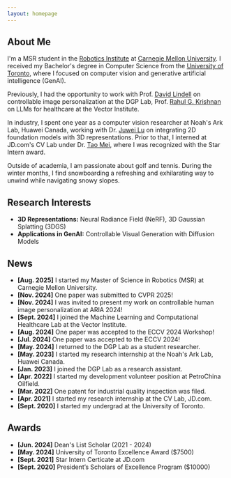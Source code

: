 ```yaml
---
layout: homepage
---
```


## About Me

I'm a MSR student in the <a href="https://www.ri.cmu.edu/" target="_blank">Robotics Institute</a> at <a href="https://www.cmu.edu/" target="_blank">Carnegie Mellon University</a>. I received my Bachelor's degree in Computer Science from the <a href="https://www.utoronto.ca/" target="_blank">University of Toronto</a>, where I focused on computer vision and generative artificial intelligence (GenAI).

Previously, I had the opportunity to work with Prof. <a href="https://davidlindell.com/" target="_blank">David Lindell</a> on controllable image personalization at the DGP Lab, Prof. <a href="https://www.cs.toronto.edu/~rahulgk/index.html" target="_blank">Rahul G. Krishnan</a> on LLMs for healthcare at the Vector Institute.

In industry, I spent one year as a computer vision researcher at Noah's Ark Lab, Huawei Canada, working with Dr. <a href="https://scholar.google.ca/citations?user=Asz24wcAAAAJ&hl=en" target="_blank">Juwei Lu</a> on integrating 2D foundation models with 3D representations. Prior to that, I interned at JD.com's CV Lab under Dr. <a href="https://taomei.me/" target="_blank">Tao Mei</a>, where I was recognized with the Star Intern award.

Outside of academia, I am passionate about golf and tennis. During the winter months, I find snowboarding a refreshing and exhilarating way to unwind while navigating snowy slopes.


## Research Interests
- **3D Representations:** Neural Radiance Field (NeRF), 3D Gaussian Splatting (3DGS)
- **Applications in GenAI:** Controllable Visual Generation with Diffusion Models

## News
- **[Aug. 2025]** I started my Master of Science in Robotics (MSR) at Carnegie Mellon University.
- **[Nov. 2024]** One paper was submitted to CVPR 2025!
- **[Nov. 2024]** I was invited to present my work on controllable human image personalization at ARIA 2024!
- **[Sept. 2024]** I joined the Machine Learning and Computational Healthcare Lab at the Vector Institute.
- **[Aug. 2024]** One paper was accepted to the ECCV 2024 Workshop!
- **[Jul. 2024]** One paper was accepted to the ECCV 2024!
- **[May. 2024]** I returned to the DGP Lab as a student researcher.
- **[May. 2023]** I started my research internship at the Noah's Ark Lab, Huawei Canada.
- **[Jan. 2023]** I joined the DGP Lab as a research assistant.
- **[Apr. 2022]** I started my development volunteer position at PetroChina Oilfield.
- **[Mar. 2022]** One patent for industrial quality inspection was filed.
- **[Apr. 2021]** I started my research internship at the CV Lab, JD.com.
- **[Sept. 2020]** I started my undergrad at the University of Toronto.

## Awards
- **[Jun. 2024]** Dean's List Scholar (2021 - 2024)
- **[May. 2024]** University of Toronto Excellence Award ($7500)
- **[Sept. 2021]** Star Intern Certicate at JD.com
- **[Sept. 2020]** President’s Scholars of Excellence Program ($10000)
